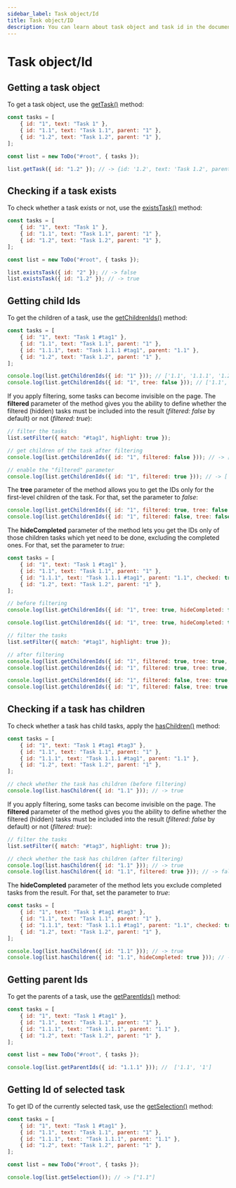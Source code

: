```yaml
---
sidebar_label: Task object/Id
title: Task object/ID
description: You can learn about task object and task id in the documentation of the DHTMLX JavaScript To Do List library. Browse developer guides and API reference, try out code examples and live demos, and download a free 30-day evaluation version of DHTMLX To Do List.
---
```


# Task object/Id

## Getting a task object

To get a task object, use the [getTask()](api/methods/gettask_method.md) method:

~~~js
const tasks = [
    { id: "1", text: "Task 1" },
    { id: "1.1", text: "Task 1.1", parent: "1" },
    { id: "1.2", text: "Task 1.2", parent: "1" },
];

const list = new ToDo("#root", { tasks });

list.getTask({ id: "1.2" }); // -> {id: '1.2', text: 'Task 1.2', parent: '1'}
~~~

## Checking if a task exists

To check whether a task exists or not, use the [existsTask()](api/methods/existstask_method.md) method:

~~~js
const tasks = [
    { id: "1", text: "Task 1" },
    { id: "1.1", text: "Task 1.1", parent: "1" },
    { id: "1.2", text: "Task 1.2", parent: "1" },
];

const list = new ToDo("#root", { tasks });

list.existsTask({ id: "2" }); // -> false
list.existsTask({ id: "1.2" }); // -> true
~~~

## Getting child Ids

To get the children of a task, use the [getChildrenIds()](api/methods/getchildrenids_method.md) method:

~~~js
const tasks = [
    { id: "1", text: "Task 1 #tag1" },
    { id: "1.1", text: "Task 1.1", parent: "1" },
    { id: "1.1.1", text: "Task 1.1.1 #tag1", parent: "1.1" },
    { id: "1.2", text: "Task 1.2", parent: "1" },
];

console.log(list.getChildrenIds({ id: "1" })); // ['1.1', '1.1.1', '1.2']
console.log(list.getChildrenIds({ id: "1", tree: false })); // ['1.1', '1.2']
~~~

If you apply filtering, some tasks can become invisible on the page. The **filtered** parameter of the method gives you the ability to define whether the filtered (hidden) tasks must be included into the result (*filtered: false* by default) or not (*filtered: true*):

~~~js
// filter the tasks
list.setFilter({ match: "#tag1", highlight: true });

// get children of the task after filtering
console.log(list.getChildrenIds({ id: "1", filtered: false })); // -> ['1.1', '1.1.1', '1.2']

// enable the "filtered" parameter
console.log(list.getChildrenIds({ id: "1", filtered: true })); // -> ['1.1', '1.1.1']
~~~

The **tree** parameter of the method allows you to get the IDs only for the first-level children of the task. For that, set the parameter to *false*:

~~~js
console.log(list.getChildrenIds({ id: "1", filtered: true, tree: false })); // -> ['1.1']
console.log(list.getChildrenIds({ id: "1", filtered: false, tree: false })); // -> ['1.1', '1.2']
~~~

The **hideCompleted** parameter of the method lets you get the IDs only of those children tasks which yet need to be done, excluding the completed ones. For that, set the parameter to *true*:

~~~js {4,11,18,21}
const tasks = [
    { id: "1", text: "Task 1 #tag1" },
    { id: "1.1", text: "Task 1.1", parent: "1" },
    { id: "1.1.1", text: "Task 1.1.1 #tag1", parent: "1.1", checked: true },
    { id: "1.2", text: "Task 1.2", parent: "1" },
];

// before filtering
console.log(list.getChildrenIds({ id: "1", tree: true, hideCompleted: false })); // -> ['1.1', '1.1.1', '1.2']

console.log(list.getChildrenIds({ id: "1", tree: true, hideCompleted: true })); // ['1.1', '1.2']

// filter the tasks
list.setFilter({ match: "#tag1", highlight: true });

// after filtering
console.log(list.getChildrenIds({ id: "1", filtered: true, tree: true, hideCompleted: false})); // -> ['1.1', '1.1.1']
console.log(list.getChildrenIds({ id: "1", filtered: true, tree: true, hideCompleted: true })); // -> ['1.1']

console.log(list.getChildrenIds({ id: "1", filtered: false, tree: true, hideCompleted: false})); // -> ['1.1', '1.1.1', '1.2']
console.log(list.getChildrenIds({ id: "1", filtered: false, tree: true, hideCompleted: true})); // -> ['1.1', '1.2']
~~~

## Checking if a task has children

To check whether a task has child tasks, apply the [hasChildren()](api/methods/haschildren_method.md) method:

~~~js
const tasks = [
    { id: "1", text: "Task 1 #tag1 #tag3" },
    { id: "1.1", text: "Task 1.1", parent: "1" },
    { id: "1.1.1", text: "Task 1.1.1 #tag1", parent: "1.1" },
    { id: "1.2", text: "Task 1.2", parent: "1" },
];

// check whether the task has children (before filtering)
console.log(list.hasChildren({ id: "1.1" })); // -> true
~~~

If you apply filtering, some tasks can become invisible on the page. The **filtered** parameter of the method gives you the ability to define whether the filtered (hidden) tasks must be included into the result (*filtered: false* by default) or not (*filtered: true*):

~~~js
// filter the tasks
list.setFilter({ match: "#tag3", highlight: true });

// check whether the task has children (after filtering)
console.log(list.hasChildren({ id: "1.1" })); // -> true
console.log(list.hasChildren({ id: "1.1", filtered: true })); // -> false
~~~

The **hideCompleted** parameter of the method lets you exclude completed tasks from the result. For that, set the parameter to *true*:

~~~js {4,9}
const tasks = [
    { id: "1", text: "Task 1 #tag1 #tag3" },
    { id: "1.1", text: "Task 1.1", parent: "1" },
    { id: "1.1.1", text: "Task 1.1.1 #tag1", parent: "1.1", checked: true },
    { id: "1.2", text: "Task 1.2", parent: "1" },
];

console.log(list.hasChildren({ id: "1.1" })); // -> true
console.log(list.hasChildren({ id: "1.1", hideCompleted: true })); // -> false
~~~

## Getting parent Ids

To get the parents of a task, use the [getParentIds()](api/methods/getparentids_method.md) method:

~~~js
const tasks = [
    { id: "1", text: "Task 1 #tag1" },
    { id: "1.1", text: "Task 1.1", parent: "1" },
    { id: "1.1.1", text: "Task 1.1.1", parent: "1.1" },
    { id: "1.2", text: "Task 1.2", parent: "1" },
];

const list = new ToDo("#root", { tasks });

console.log(list.getParentIds({ id: "1.1.1" })); //  ['1.1', '1']
~~~

## Getting Id of selected task

To get ID of the currently selected task, use the [getSelection()](api/methods/getselection_method.md) method:

~~~js
const tasks = [
    { id: "1", text: "Task 1 #tag1" },
    { id: "1.1", text: "Task 1.1", parent: "1" },
    { id: "1.1.1", text: "Task 1.1.1", parent: "1.1" },
    { id: "1.2", text: "Task 1.2", parent: "1" },
];

const list = new ToDo("#root", { tasks });

console.log(list.getSelection()); // -> ["1.1"]
~~~